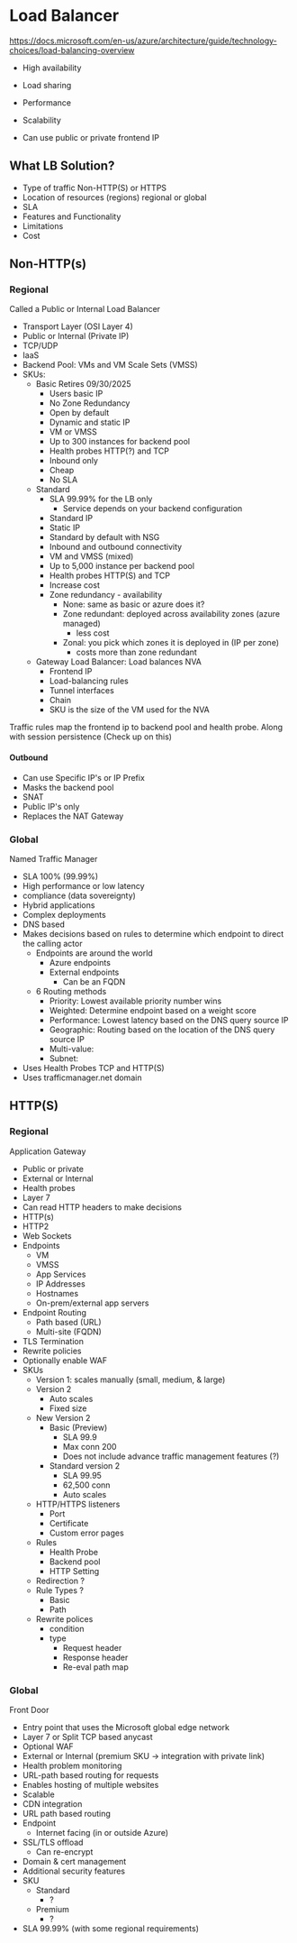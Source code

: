 # Load Balancer

https://docs.microsoft.com/en-us/azure/architecture/guide/technology-choices/load-balancing-overview

- High availability
- Load sharing
- Performance
- Scalability

- Can use public or private frontend IP

## What LB Solution?

- Type of traffic Non-HTTP(S) or HTTPS
- Location of resources (regions) regional or global
- SLA
- Features and Functionality
- Limitations
- Cost

## Non-HTTP(s)

### Regional

Called a Public or Internal Load Balancer

- Transport Layer (OSI Layer 4)
- Public or Internal (Private IP)
- TCP/UDP
- IaaS
- Backend Pool: VMs and VM Scale Sets (VMSS)
- SKUs:
	- Basic Retires 09/30/2025
		- Users basic IP
		- No Zone Redundancy
		- Open by default
		- Dynamic and static IP
		- VM or VMSS
		- Up to 300 instances for backend pool
		- Health probes HTTP(?) and TCP
		- Inbound only
		- Cheap
		- No SLA
	- Standard
		- SLA 99.99% for the LB only
			- Service depends on your backend configuration
		- Standard IP
		- Static IP
		- Standard by default with NSG
		- Inbound and outbound connectivity
		- VM and VMSS (mixed)
		- Up to 5,000 instance per backend pool
		- Health probes HTTP(S) and TCP
		- Increase cost
		- Zone redundancy - availability
			- None: same as basic or azure does it?
			- Zone redundant: deployed across availability zones (azure managed)
				- less cost
			- Zonal: you pick which zones it is deployed in (IP per zone)
				- costs more than zone redundant
	- Gateway Load Balancer: Load balances NVA
		- Frontend IP
		- Load-balancing rules
		- Tunnel interfaces
		- Chain
		- SKU is the size of the VM used for the NVA

Traffic rules map the frontend ip to backend pool and health probe. Along with session persistence (Check up on this)

#### Outbound

- Can use Specific IP's or IP Prefix
- Masks the backend pool
- SNAT
- Public IP's only
- Replaces the NAT Gateway

### Global

Named Traffic Manager

- SLA 100% (99.99%)
- High performance or low latency
- compliance (data sovereignty)
- Hybrid applications
- Complex deployments
- DNS based
- Makes decisions based on rules to determine which endpoint to direct the calling actor
	- Endpoints are around the world
		- Azure endpoints
		- External endpoints
			- Can be an FQDN
	- 6 Routing methods
		- Priority: Lowest available priority number wins
		- Weighted: Determine endpoint based on a weight score
		- Performance: Lowest latency based on the DNS query source IP
		- Geographic: Routing based on the location of the DNS query source IP
		- Multi-value:
		- Subnet: 
- Uses Health Probes TCP and HTTP(S)
- Uses trafficmanager.net domain

## HTTP(S)

### Regional

Application Gateway

- Public or private
- External or Internal
- Health probes
- Layer 7 
- Can read HTTP headers to make decisions
- HTTP(s)
- HTTP2
- Web Sockets
- Endpoints
	- VM
	- VMSS
	- App Services
	- IP Addresses
	- Hostnames
	- On-prem/external app servers
- Endpoint Routing
	- Path based (URL)
	- Multi-site (FQDN)
- TLS Termination
- Rewrite policies
- Optionally enable WAF
- SKUs
	- Version 1: scales manually (small, medium, & large)
	- Version 2
		- Auto scales
		- Fixed size
	- New Version 2
		- Basic (Preview)
			- SLA 99.9
			- Max conn 200
			- Does not include advance traffic management features (?)
		- Standard version 2
			- SLA 99.95
			- 62,500 conn
			- Auto scales
	- HTTP/HTTPS listeners
		- Port
		- Certificate
		- Custom error pages
	- Rules
		- Health Probe
		- Backend pool
		- HTTP Setting
	- Redirection ?
	- Rule Types ?
		- Basic
		- Path
	-	Rewrite polices
		- condition
		- type
			- Request header
			- Response header
			- Re-eval path map
	

### Global

Front Door

- Entry point that uses the Microsoft global edge network
- Layer 7 or Split TCP based anycast
- Optional WAF
- External or Internal (premium SKU -> integration with private link)
- Health problem monitoring
- URL-path based routing for requests
- Enables hosting of multiple websites
- Scalable
- CDN integration
- URL path based routing
- Endpoint
	- Internet facing (in or outside Azure)
- SSL/TLS offload
	- Can re-encrypt
- Domain & cert management
- Additional security features
- SKU
	- Standard
		- ?
	- Premium
		- ?
- SLA 99.99% (with some regional requirements)

